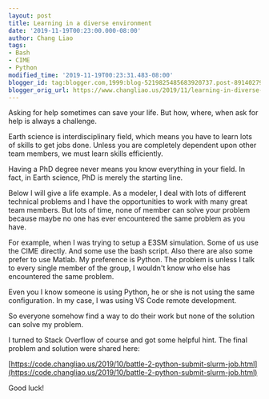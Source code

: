 ```yaml
---
layout: post
title: Learning in a diverse environment
date: '2019-11-19T00:23:00.000-08:00'
author: Chang Liao
tags:
- Bash
- CIME
- Python
modified_time: '2019-11-19T00:23:31.483-08:00'
blogger_id: tag:blogger.com,1999:blog-5219825485683920737.post-8914027962889983950
blogger_orig_url: https://www.changliao.us/2019/11/learning-in-diverse-environment.html
---
```


Asking for help sometimes can save your life. But how, where, when ask for 
help is always a challenge. 

Earth science is interdisciplinary field, which means you have to learn lots 
of skills to get jobs done. Unless you are completely dependent upon other 
team members, we must learn skills efficiently. 

Having a PhD degree never means you know everything in your field. In fact, in 
Earth science, PhD is merely the starting line. 

Below I will give a life example. 
As a modeler, I deal with lots of different technical problems and I have the 
opportunities to work with many great team members. But lots of time, none of 
member can solve your problem because maybe no one has ever encountered the 
same problem as you have. 

For example, when I was trying to setup a E3SM simulation. Some of us use the 
CIME directly. And some use the bash script. Also there are also some prefer 
to use Matlab. My preference is Python. The problem is unless I talk to every 
single member of the group, I wouldn't know who else has encountered the same 
problem. 

Even you I know someone is using Python, he or she is not using the same 
configuration. In my case, I was using VS Code remote development. 

So everyone somehow find a way to do their work but none of the solution can 
solve my problem. 

I turned to Stack Overflow of course and got some helpful hint. 
The final problem and solution were shared here: 

[https://code.changliao.us/2019/10/battle-2-python-submit-slurm-job.html](https://code.changliao.us/2019/10/battle-2-python-submit-slurm-job.html) 

Good luck! 